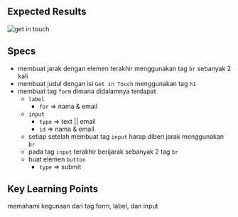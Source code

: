 ## Expected Results
![get in touch](https://skilvul-prod-01.s3.ap-southeast-1.amazonaws.com/lesson/full-stack-assignment/html-assignment-get-in-touch.png)

## Specs
- membuat jarak dengan elemen terakhir menggunakan tag `br` sebanyak 2 kali
- membuat judul dengan isi `Get in Touch` menggunakan tag `h1`
- membuat tag `form` dimana didalamnya terdapat
    - `label`
        - `for` ⇒ nama & email
    - `input`
        - `type` ⇒ text || email
        - `id` ⇒ nama & email
    - setiap setelah membuat tag `input` harap diberi jarak menggunakan `br`
    - pada tag `input` terakhir berijarak sebanyak 2 tag `br`
    - buat elemen `button`
        - `type` ⇒ submit

## Key Learning Points
memahami kegunaan dari tag form, label, dan input